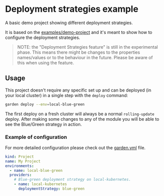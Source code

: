 # Deployment strategies example

A basic demo project showing different deployment strategies.

It is based on the [examples/demo-project](../examples/demo-project) and it's meant to show how to configure the deployment strategies.

> NOTE: the "Deployment Strategies feature" is still in the experimental phase. This means there might be changes to the properties names/values or to the behaviour in the future. Please be aware of this when using the feature.


## Usage

This project doesn't require any specific set up and can be deployed (in your local cluster) in a single step with the `deploy` command:

```sh
garden deploy --env=local-blue-green
```

The first deploy on a fresh cluster will always be a normal `rolling-update` deploy. After making some changes to any of the module you will be able to see the Blue/Green strategy in action.

### Example of configuration

For more detailed configuration please check out the [garden.yml](garden.yml) file.

```yaml
kind: Project
name: My Project
environments:
  - name: local-blue-green
  providers:
    # Blue-green deployment strategy on local-kubernetes.
    - name: local-kubernetes
      deploymentStrategy: blue-green
```
